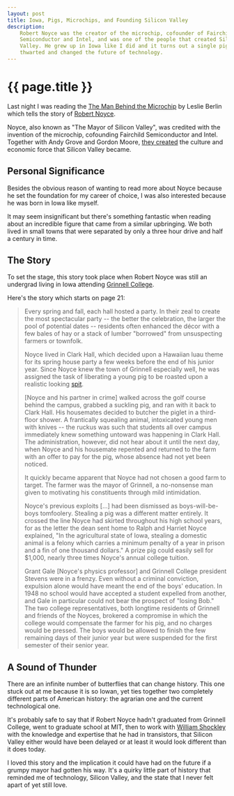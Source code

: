 ```yaml
---
layout: post
title: Iowa, Pigs, Microchips, and Founding Silicon Valley
description:
    Robert Noyce was the creator of the microchip, cofounder of Fairchild
    Semiconductor and Intel, and was one of the people that created Silicon
    Valley. He grew up in Iowa like I did and it turns out a single pig almost
    thwarted and changed the future of technology.
---
```


{{ page.title }}
================

Last night I was reading the [The Man Behind the Microchip][amazon] by Leslie
Berlin which tells the story of [Robert Noyce][noyce].

Noyce, also known as "The Mayor of Silicon Valley", was credited with the
invention of the microchip, cofounding Fairchild
Semiconductor and Intel.  Together with Andy Grove and Gordon Moore,
[they created][grove-intel] the culture and economic force that Silicon Valley
became.

## Personal Significance

Besides the obvious reason of wanting to read more about Noyce because he set
the foundation for my career of choice, I was also interested because he was
born in Iowa like myself.

It may seem insignificant but there's something fantastic when reading about an
incredible figure that came from a similar upbringing. We both lived in small
towns that were separated by only a three hour drive and half a century in time.

## The Story

To set the stage, this story took place when Robert Noyce was still an undergrad
living in Iowa attending [Grinnell College][grinnell].

Here's the story which starts on page 21:

> Every spring and fall, each hall hosted a party. In their zeal to create the
> most spectacular party -- the better the celebration, the larger the pool of
> potential dates -- residents often enhanced the décor with a few bales of hay
> or a stack of lumber "borrowed" from unsuspecting farmers or townfolk.
>
> Noyce lived in Clark Hall, which decided upon a Hawaiian luau theme for its
> spring house party a few weeks before the end of his junior year. Since Noyce
> knew the town of Grinnell especially well, he was assigned the task of
> liberating a young pig to be roasted upon a realistic looking [spit][spit].
>
> [Noyce and his partner in crime] walked across the golf course behind the
> campus, grabbed a suckling pig, and ran with it back to Clark Hall. His
> housemates decided to butcher the piglet in a third-floor shower. A
> frantically squealing animal, intoxicated young men with knives -- the ruckus
> was such that students all over campus immediately knew something untoward was
> happening in Clark Hall. The administration, however, did not hear about it
> until the next day, when Noyce and his housemate repented and returned to the
> farm with an offer to pay for the pig, whose absence had not yet been noticed.
>
> It quickly became apparent that Noyce had not chosen a good farm to target.
> The farmer was the mayor of Grinnell, a no-nonsense man given to motivating
> his constituents through mild intimidation.
>
> Noyce's previous exploits [...] had been dismissed as boys-will-be-boys
> tomfoolery. Stealing a pig was a different matter entirely. It crossed the
> line Noyce had skirted throughout his high school years, for as the letter the
> dean sent home to Ralph and Harriet Noyce explained, "In the agricultural
> state of Iowa, stealing a domestic animal is a felony which carries a minimum
> penalty of a year in prison and a fin of one thousand dollars." A prize pig
> could easily sell for $1,000, nearly three times Noyce's annual college
> tuition.
>
> Grant Gale [Noyce's physics professor] and Grinnell College president Stevens
> were in a frenzy. Even without a criminal conviction, expulsion alone would
> have meant the end of the boys' education. In 1948 no school would have
> accepted a student expelled from another, and Gale in particular could not
> bear the prospect of "losing Bob." The two college representatives, both
> longtime residents of Grinnell and friends of the Noyces, brokered a
> compromise in which the college would compensate the farmer for his pig, and
> no charges would be pressed. The boys would be allowed to finish the few
> remaining days of their junior year but were suspended for the first semester
> of their senior year.

## A Sound of Thunder

There are an infinite number of butterflies that can change history. This one
stuck out at me because it is so Iowan, yet ties together two completely
different parts of American history: the agrarian one and the current
technological one.

It's probably safe to say that if Robert Noyce hadn't graduated from Grinnell
College, went to graduate school at MIT, then to work with [William
Shockley][shockley] with the knowledge and expertise that he had in transistors,
that Silicon Valley either would have been delayed or at least it would look
different than it does today.

I loved this story and the implication it could have had on the future if a grumpy
mayor had gotten his way. It's a quirky little part of history that reminded me
of technology, Silicon Valley, and the state that I never felt apart of yet
still love.

[amazon]: https://www.amazon.com/gp/product/019531199X/ref=as_li_tl?ie=UTF8&camp=1789&creative=9325&creativeASIN=019531199X&linkCode=as2&tag=jld07-20&linkId=f44ab354e414f1b773327dcac792931c
[noyce]: noyce
[grove-intel]: https://stratechery.com/2016/andy-grove-and-the-iphone-se/
[shockley]: https://en.wikipedia.org/wiki/William_Shockley
[grinnell]: https://en.wikipedia.org/wiki/Grinnell_College
[spit]: https://en.wiktionary.org/wiki/spit_roast
